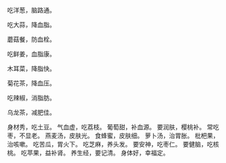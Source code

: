 吃洋葱，脑路通。

吃大蒜，降血脂。

蘑菇餐，防血栓。

吃鲜姜，血脂康。

木耳菜，降脂快。

菊花茶，降血压。

吃辣椒，消脂肪。

乌龙茶，减肥佳。

身材秀，吃土豆。
气血虚，吃荔枝。
葡萄甜，补血源。
要润肤，樱桃补。
常吃枣，不显老。
燕麦汤，皮肤光。
食蜂蜜，皮肤细。
萝卜汤，治胃胀。
枇杷果，治咳嗽。
吃苦瓜，胃火下。
吃芝麻，养头发。
要安神，吃枣仁。
要健脑，吃核桃。
吃苹果，益补肾。
养生经，要记清。
身体好，幸福定。